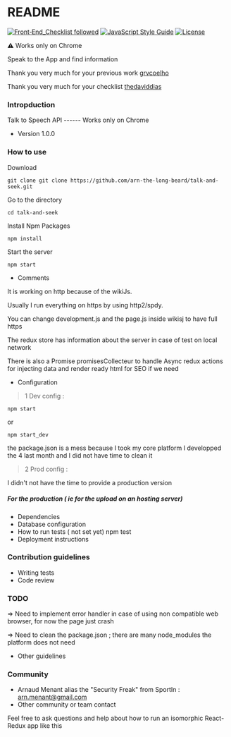 # README #
[![Front‑End_Checklist followed](https://img.shields.io/badge/Front‑End_Checklist-followed-brightgreen.svg)](https://github.com/thedaviddias/Front-End-Checklist/)
[![JavaScript Style Guide](https://img.shields.io/badge/code_style-standard-brightgreen.svg)](https://standardjs.com)
[![License](https://img.shields.io/badge/License-Apache%202.0-blue.svg)](https://opensource.org/licenses/Apache-2.0)
 
 :warning: Works only on Chrome

Speak to the App and find information

Thank you very much for your previous work [grvcoelho](https://github.com/grvcoelho/react-voice-components)

Thank you very much for your checklist [thedaviddias](https://github.com/thedaviddias/Front-End-Checklist)

### Intropduction ###

Talk to Speech API ------ Works only on Chrome

* Version
1.0.0

### How to use ###

Download

    git clone git clone https://github.com/arn-the-long-beard/talk-and-seek.git

Go to the directory
   
    cd talk-and-seek
    
Install Npm Packages
    
    npm install 
    
Start the server
  
    npm start
    
* Comments  

It is working on http because of the wikiJs. 

Usually I run everything on https by using http2/spdy.

You can change development.js and the page.js inside wikisj to have full https

The redux store has information about the server in case of test on local network 

There is also a Promise promisesCollecteur to handle Async redux actions for injecting data and render ready html for SEO if we need


* Configuration

>1 Dev config :

    npm start
or
    
    npm start_dev

the package.json is a mess because I took my core platform I developped the 4 last month and I did not have time to clean it

>2 Prod config :

I didn't not have the time to provide a production version
    
##### For the production ( ie for the upload on an hosting server)
* Dependencies
* Database configuration
* How to run tests
( not set yet)
    npm test
* Deployment instructions

### Contribution guidelines ###

* Writing tests
* Code review

### TODO ###
 => Need to implement error handler in case of using non compatible web browser, for now the page just crash
 
 => Need to clean the package.json ; there are many node_modules the platform does not need

* Other guidelines


### Community ###

* Arnaud Menant alias the "Security Freak" from SportIn : arn.menant@gmail.com
* Other community or team contact

Feel free to ask questions and help about how to run an isomorphic React-Redux app like this